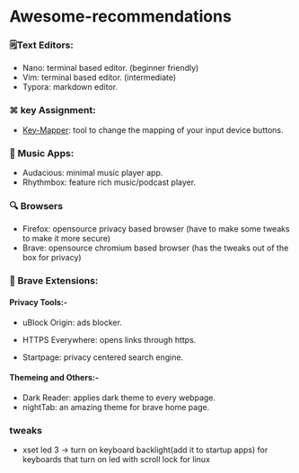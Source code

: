# Awesome-recommendations



### 🗒️Text Editors:

- Nano: terminal based editor. (beginner friendly)
- Vim: terminal based editor. (intermediate)
- Typora: markdown editor.

### ⌘ key Assignment:

- [Key-Mapper](https://github.com/sezanzeb/key-mapper/): tool to change the mapping of your input device buttons.

  

### 🎼 Music Apps:

- Audacious: minimal music player app.
- Rhythmbox: feature rich music/podcast player.

### 🔍 Browsers

- Firefox: opensource privacy based browser (have to make some tweaks to make it more secure)
- Brave: opensource chromium based browser (has the tweaks out of the box for privacy)

### 🦁 Brave Extensions:

#### Privacy Tools:-

- uBlock Origin: ads blocker.

- HTTPS Everywhere: opens links through https. 
- Startpage: privacy centered search engine.

#### Themeing and Others:-

- Dark Reader: applies dark theme to every webpage.
- nightTab: an amazing theme for brave home page.

### tweaks

- xset led 3 -> turn on keyboard backlight(add it to startup apps) for keyboards that turn on led with scroll lock for linux
